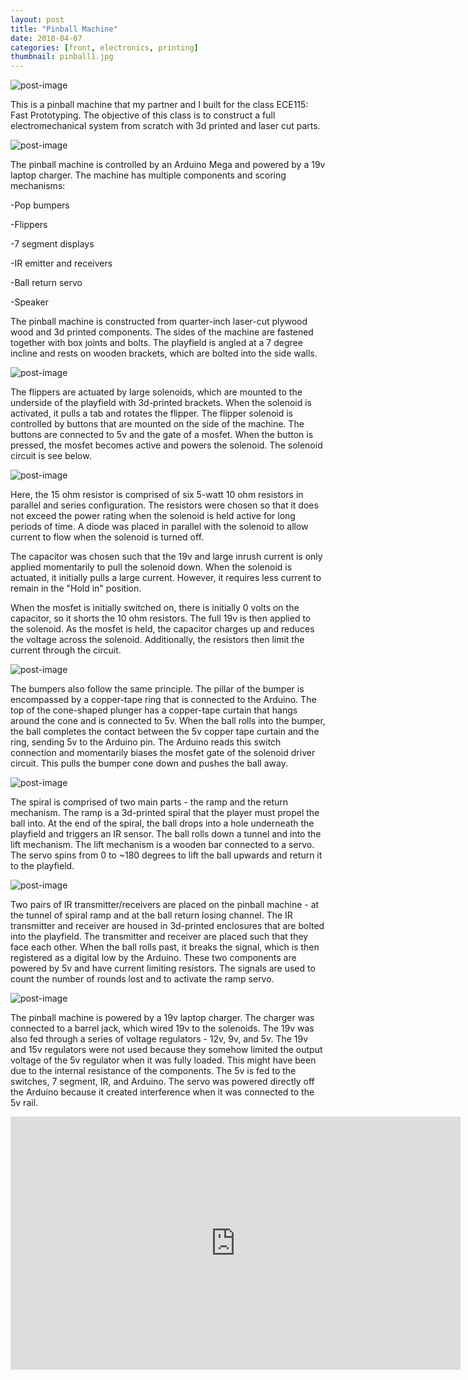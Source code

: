 ```yaml
---
layout: post
title: "Pinball Machine"
date: 2018-04-07
categories: [front, electronics, printing]
thumbnail: pinball1.jpg
---
```


![post-image]({{site.url}}/assets/pinball1.jpg)

This is a pinball machine that my partner and I built for the class ECE115: Fast Prototyping.
The objective of this class is to construct a full electromechanical system from scratch
with 3d printed and laser cut parts.

![post-image]({{site.url}}/assets/pinball2.jpg)

The pinball machine is controlled by an Arduino Mega and powered by a 19v laptop charger.
The machine has multiple components and scoring mechanisms:

-Pop bumpers

-Flippers

-7 segment displays

-IR emitter and receivers

-Ball return servo

-Speaker


The pinball machine is constructed from quarter-inch laser-cut plywood wood and 3d printed components. The sides of the machine are fastened together with box joints and bolts. The playfield is angled at a 7 degree incline and rests on wooden brackets, which are bolted into the side walls.

![post-image]({{site.url}}/assets/pinball3.jpg)

The flippers are actuated by large solenoids, which are mounted to the underside of the playfield with 3d-printed brackets. When the solenoid is activated, it pulls a tab and rotates the flipper. The flipper solenoid is controlled by buttons that are mounted on the side of the machine. The buttons are connected to 5v and the gate of a mosfet. When the button is pressed, the mosfet becomes active and powers the solenoid. The solenoid circuit is see below.

![post-image]({{site.url}}/assets/flipper.png)

Here, the 15 ohm resistor is comprised of six 5-watt 10 ohm resistors in parallel and series configuration. The resistors were chosen so that it does not exceed the power rating when the solenoid is held active for long periods of time. A diode was placed in parallel with the solenoid to allow current to flow when the solenoid is turned off.

The capacitor was chosen such that the 19v and large inrush current is only applied momentarily to pull the solenoid down. When the solenoid is actuated, it initially pulls a large current. However, it requires less current to remain in the "Hold in" position.

When the mosfet is initially switched on, there is initially 0 volts on the capacitor, so it shorts the 10 ohm resistors. The full 19v is then applied to the solenoid. As the mosfet is held, the capacitor charges up and reduces the voltage across the solenoid. Additionally, the resistors then limit the current through the circuit.

![post-image]({{site.url}}/assets/pinball5.jpg)

The bumpers also follow the same principle. The pillar of the bumper is encompassed by a copper-tape ring that is connected to the Arduino. The top of the cone-shaped plunger has a copper-tape curtain that hangs around the cone and is connected to 5v. When the ball rolls into the bumper, the ball completes the contact between the 5v copper tape curtain and the ring, sending 5v to the Arduino pin. The Arduino reads this switch connection and momentarily biases the mosfet gate of the solenoid driver circuit. This pulls the bumper cone down and pushes the ball away.

![post-image]({{site.url}}/assets/pinball6.jpg)

The spiral is comprised of two main parts - the ramp and the return mechanism. The ramp is a 3d-printed spiral that the player must propel the ball into. At the end of the spiral, the ball drops into a hole underneath the playfield and triggers an IR sensor. The ball rolls down a tunnel and into the lift mechanism. The lift mechanism is a wooden bar connected to a servo. The servo spins from 0 to ~180 degrees to lift the ball upwards and return it to the playfield.

![post-image]({{site.url}}/assets/pinball7.jpg)

Two pairs of IR transmitter/receivers are placed on the pinball machine - at the tunnel of spiral ramp and at the ball return losing channel. The IR transmitter and receiver are housed in 3d-printed enclosures that are bolted into the playfield. The transmitter and receiver are placed such that they face each other. When the ball rolls past, it breaks the signal, which is then registered as a digital low by the Arduino. These two components are powered by 5v and have current limiting resistors. The signals are used to count the number of rounds lost and to activate the ramp servo.

![post-image]({{site.url}}/assets/optical.png)

The pinball machine is powered by a 19v laptop charger. The charger was connected to a barrel jack, which wired 19v to the solenoids. The 19v was also fed through a series of voltage regulators - 12v, 9v, and 5v. The 19v and 15v regulators were not used because they somehow limited the output voltage of the 5v regulator when it was fully loaded. This might have been due to the internal resistance of the components. The 5v is fed to the switches, 7 segment, IR, and Arduino. The servo was powered directly off the Arduino because it created interference when it was connected to the 5v rail.

<iframe width="720" height="405" src="https://www.youtube.com/embed/xlxsT34q97c"
frameborder="0" allow="autoplay; encrypted-media" allowfullscreen></iframe>
